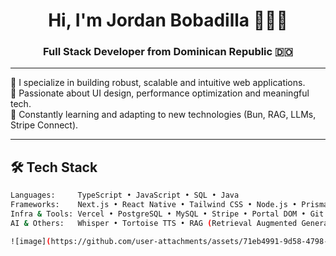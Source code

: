 <h1 align="center">Hi, I'm Jordan Bobadilla 👨🏽‍💻</h1>
<h3 align="center">Full Stack Developer from Dominican Republic 🇩🇴</h3>

---

🧠 I specialize in building robust, scalable and intuitive web applications.  
🎯 Passionate about UI design, performance optimization and meaningful tech.  
🔁 Constantly learning and adapting to new technologies (Bun, RAG, LLMs, Stripe Connect).

---

## 🛠 Tech Stack

```bash
Languages:     TypeScript • JavaScript • SQL • Java  
Frameworks:    Next.js • React Native • Tailwind CSS • Node.js • Prisma  
Infra & Tools: Vercel • PostgreSQL • MySQL • Stripe • Portal DOM • Git • GitHub Actions  
AI & Others:   Whisper • Tortoise TTS • RAG (Retrieval Augmented Generation)

![image](https://github.com/user-attachments/assets/71eb4991-9d58-4798-a12b-23a2a8e00f52)

